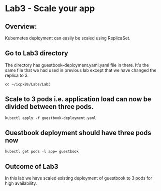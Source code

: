 # Lab3 - Scale your app  

## Overview:
Kubernetes deployment can easily be scaled using ReplicaSet.

## Go to Lab3 directory
The directory has guestbook-deployment.yaml.yaml file in there.
It's the same file that we had used in previous lab except that we have changed the replica to 3.

`cd ~/icpk8s/Labs/Lab3`

## Scale to 3 pods i.e. application load can now be divided between three pods.

`kubectl apply -f guestbook-deployment.yaml`

## Guestbook deployment should have three pods now

`kubectl get pods -l app= guestbook`


##  Outcome of Lab3
In this lab we have scaled existing deployment of guestbook to 3 pods for high availability.
